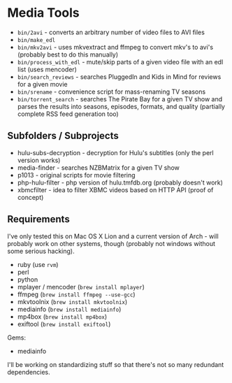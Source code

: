 # Media Tools

* `bin/2avi` - converts an arbitrary number of video files to AVI files
* `bin/make_edl`
* `bin/mkv2avi` - uses mkvextract and ffmpeg to convert mkv's to avi's (probably best to do this manually)
* `bin/process_with_edl` - mute/skip parts of a given video file with an edl list (uses mencoder)
* `bin/search_reviews` - searches PluggedIn and Kids in Mind for reviews for a given movie
* `bin/srename` - convenience script for mass-renaming TV seasons
* `bin/torrent_search` - searches The Pirate Bay for a given TV show and parses the results into seasons, episodes, formats, and quality (partially complete RSS feed generation too)

## Subfolders / Subprojects

* hulu-subs-decryption - decryption for Hulu's subtitles (only the perl version works)
* media-finder - searches NZBMatrix for a given TV show
* p1013 - original scripts for movie filtering
* php-hulu-filter - php version of hulu.tmfdb.org (probably doesn't work)
* xbmcfilter - idea to filter XBMC videos based on HTTP API (proof of concept)

## Requirements

I've only tested this on Mac OS X Lion and a current version of Arch - will probably work on other systems, though (probably not windows without some serious hacking).

* ruby (use `rvm`)
* perl
* python
* mplayer / mencoder (`brew install mplayer`)
* ffmpeg (`brew install ffmpeg --use-gcc`)
* mkvtoolnix (`brew install mkvtoolnix`)
* mediainfo (`brew install mediainfo`)
* mp4box (`brew install mp4box`)
* exiftool (`brew install exiftool`)

Gems:

* mediainfo

I'll be working on standardizing stuff so that there's not so many redundant dependencies.